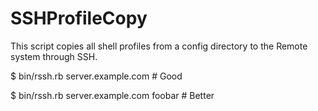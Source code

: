 SSHProfileCopy
==============

This script copies all shell profiles from a config directory to the Remote system through SSH.

$ bin/rssh.rb server.example.com                # Good

$ bin/rssh.rb server.example.com foobar         # Better
